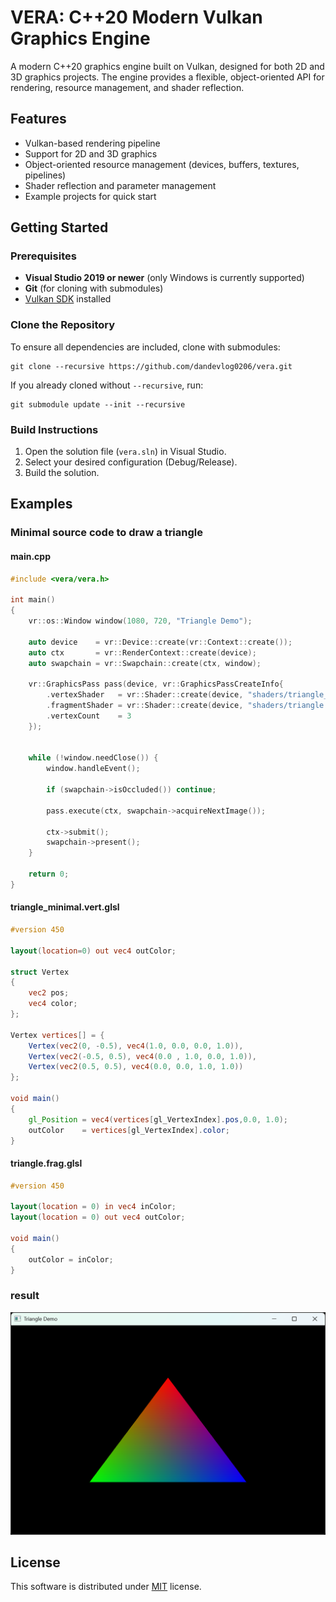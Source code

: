 # VERA: C++20 Modern Vulkan Graphics Engine

A modern C++20 graphics engine built on Vulkan, designed for both 2D and 3D graphics projects. The engine provides a flexible, object-oriented API for rendering, resource management, and shader reflection.

## Features

- Vulkan-based rendering pipeline
- Support for 2D and 3D graphics
- Object-oriented resource management (devices, buffers, textures, pipelines)
- Shader reflection and parameter management
- Example projects for quick start

## Getting Started

### Prerequisites

- **Visual Studio 2019 or newer** (only Windows is currently supported)
- **Git** (for cloning with submodules)
- [Vulkan SDK](https://vulkan.lunarg.com/sdk/home) installed

### Clone the Repository

To ensure all dependencies are included, clone with submodules:


```
git clone --recursive https://github.com/dandevlog0206/vera.git
```

If you already cloned without `--recursive`, run:

```
git submodule update --init --recursive
```

### Build Instructions

1. Open the solution file (`vera.sln`) in Visual Studio.
2. Select your desired configuration (Debug/Release).
3. Build the solution.

## Examples
### Minimal source code to draw a triangle

#### main.cpp
```cpp
#include <vera/vera.h>

int main()
{
	vr::os::Window window(1080, 720, "Triangle Demo");

	auto device    = vr::Device::create(vr::Context::create());
	auto ctx       = vr::RenderContext::create(device);
	auto swapchain = vr::Swapchain::create(ctx, window);

	vr::GraphicsPass pass(device, vr::GraphicsPassCreateInfo{
		.vertexShader   = vr::Shader::create(device, "shaders/triangle_minimal.vert.glsl.spv"),
		.fragmentShader = vr::Shader::create(device, "shaders/triangle.frag.glsl.spv"),
		.vertexCount    = 3
	});

	
	while (!window.needClose()) {
		window.handleEvent();

		if (swapchain->isOccluded()) continue;
		
		pass.execute(ctx, swapchain->acquireNextImage());

		ctx->submit();
		swapchain->present();
	}

	return 0;
}
```

#### triangle_minimal.vert.glsl
``` glsl
#version 450

layout(location=0) out vec4 outColor;

struct Vertex
{
	vec2 pos;
	vec4 color;
};

Vertex vertices[] = {
	Vertex(vec2(0, -0.5), vec4(1.0, 0.0, 0.0, 1.0)),
	Vertex(vec2(-0.5, 0.5), vec4(0.0 , 1.0, 0.0, 1.0)),
	Vertex(vec2(0.5, 0.5), vec4(0.0, 0.0, 1.0, 1.0))
};

void main()
{
	gl_Position = vec4(vertices[gl_VertexIndex].pos,0.0, 1.0);
	outColor    = vertices[gl_VertexIndex].color;
}

```

#### triangle.frag.glsl
``` glsl
#version 450

layout(location = 0) in vec4 inColor;
layout(location = 0) out vec4 outColor;

void main()
{
	outColor = inColor;
}

```

### result
![demo](resource/triangle_demo.png)

## License
This software is distributed under [MIT](https://en.wikipedia.org/wiki/MIT_License) license.